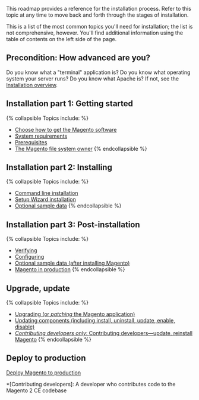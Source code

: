 <div markdown="1">

This roadmap provides a reference for the installation process. Refer to this topic at any time to move back and forth through the stages of installation.

This is a list of the most common topics you'll need for installation; the list is not comprehensive, however. You'll find additional information using the table of contents on the left side of the page.

## Precondition: How advanced are you?

Do you know what a "terminal" application is? Do you know what operating system your server runs? Do you know what Apache is? If not, see the <a href="{{page.baseurl}}/install-gde/bk-install-guide.html">Installation overview</a>.

## Installation part 1: Getting started
{% collapsible Topics include: %}

*	[Choose how to get the Magento software]({{page.baseurl}}/install-gde/bk-install-guide.html)
*	<a href="{{page.baseurl}}/install-gde/system-requirements.html">System requirements</a>
*	<a href="{{page.baseurl}}/install-gde/prereq/prereq-overview.html">Prerequisites</a>
*	<a href="{{page.baseurl}}/install-gde/prereq/file-sys-perms-over.html">The Magento file system owner</a>
{% endcollapsible %}

## Installation part 2: Installing
{% collapsible Topics include: %}

*	<a href="{{page.baseurl}}/install-gde/install/cli/install-cli.html">Command line installation</a>
*	<a href="{{page.baseurl}}/install-gde/install/web/install-web.html">Setup Wizard installation</a>
*	<a href="{{page.baseurl}}/install-gde/install/web/install-web-sample-data.html">Optional sample data</a>
{% endcollapsible %}

## Installation part 3: Post-installation
{% collapsible Topics include: %}

*	<a href="{{page.baseurl}}/install-gde/install/verify.html">Verifying</a>
*	<a href="{{page.baseurl}}/install-gde/install/post-install-config.html">Configuring</a>
*	<a href="{{page.baseurl}}/install-gde/install/sample-data-after-magento.html">Optional sample data (after installing Magento)</a>
*	[Magento in production]({{page.baseurl}}/howdoi/deploy/deploy-to-prod.html)
{% endcollapsible %}

## Upgrade, update
{% collapsible Topics include: %}

*	<a href="{{page.baseurl}}/comp-mgr/bk-compman-upgrade-guide.html">Upgrading (or *patching* the Magento application)
*	<a href="{{page.baseurl}}/comp-mgr/bk-compman-upgrade-guide.html">Updating components (including install, uninstall, update, enable, disable)
*	*Contributing developers only*: <a href="{{page.baseurl}}/install-gde/install/cli/dev_options.html">Contributing developers&mdash;update, reinstall Magento</a>
{% endcollapsible %}

## Deploy to production

<a href="{{ page.baseurl }}/howdoi/deploy/deploy-to-prod.html">Deploy Magento to production</a>

*[Contributing developers]: A developer who contributes code to the Magento 2 CE codebase
</div>
